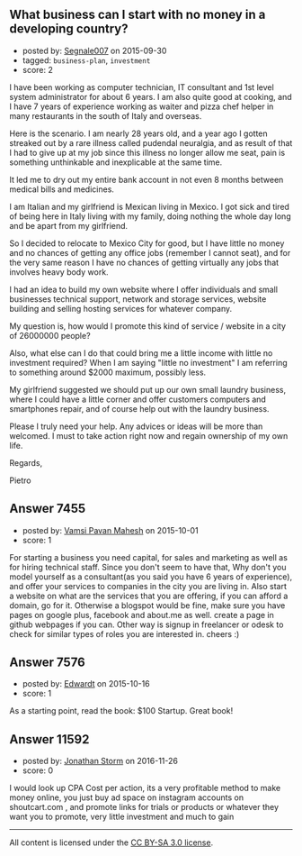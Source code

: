## What business can I start with no money in a developing country?

- posted by: [Segnale007](https://stackexchange.com/users/3336910/segnale007) on 2015-09-30
- tagged: `business-plan`, `investment`
- score: 2

<p>I have been working as computer technician, IT consultant and 1st level system administrator for about 6 years. I am also quite good at cooking, and I have 7 years of experience working as waiter and pizza chef helper in many restaurants in the south of Italy and overseas. </p>

<p>Here is the scenario. I am nearly 28 years old, and a year ago I gotten streaked out by a rare illness called pudendal neuralgia, and as result of that I had to give up at my job since this illness no longer allow me seat, pain is something unthinkable and inexplicable at the same time.</p>

<p>It led me to dry out my entire bank account in not even 8 months between medical bills and medicines. </p>

<p>I am Italian and my girlfriend is Mexican living in Mexico. I got sick and tired of being here in Italy living with my family, doing nothing the whole day long and be apart from my girlfriend. </p>

<p>So I decided to relocate to Mexico City for good, but I have little no money and no chances of getting any office jobs (remember I cannot seat), and for the very same reason I have no chances of getting virtually any jobs that involves heavy body work.</p>

<p>I had an idea to build my own website where I offer individuals and small businesses technical support, network and storage services, website building and selling hosting services for whatever company. </p>

<p>My question is, how would I promote this kind of service / website in a city of 26000000 people? </p>

<p>Also, what else can I do that could bring me a little income with little no investment required? When I am saying "little no investment" I am referring to something around $2000 maximum, possibly less.</p>

<p>My girlfriend suggested we should put up our own small laundry business, where I could have a little corner and offer customers computers and smartphones repair, and of course help out with the laundry business.</p>

<p>Please I truly need your help. Any advices or ideas will be more than welcomed. I must to take action right now and regain ownership of my own life.</p>

<p>Regards, </p>

<p>Pietro </p>



## Answer 7455

- posted by: [Vamsi Pavan Mahesh](https://stackexchange.com/users/1487149/vamsi-pavan-mahesh) on 2015-10-01
- score: 1

<p>For starting a business you need capital, for sales and marketing as well as for hiring technical staff. Since you don't seem to have that, Why don't you model yourself as a consultant(as you said you have 6 years of experience), and offer your services to companies in the city you are living in. Also start a website on what are the services that you are offering, if you can afford a domain, go for it. Otherwise a blogspot would be fine, make sure you have pages on google plus, facebook and about.me as well. create a page in github webpages if you can. Other way is signup in freelancer or odesk to check for similar types of roles you are interested in. cheers :)</p>



## Answer 7576

- posted by: [Edwardt](https://stackexchange.com/users/1337541/edwardt) on 2015-10-16
- score: 1

<p>As a starting point, read the book: $100 Startup. Great book!</p>



## Answer 11592

- posted by: [Jonathan Storm](https://stackexchange.com/users/9723564/jonathan-storm) on 2016-11-26
- score: 0

<p>I would look up CPA Cost per action, its a very profitable method to make money online, you just buy ad space on instagram accounts on shoutcart.com , and promote links for trials or products or whatever they want you to promote, very little investment and much to gain</p>




---

All content is licensed under the [CC BY-SA 3.0 license](https://creativecommons.org/licenses/by-sa/3.0/).
